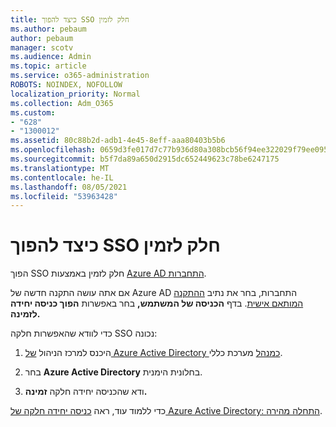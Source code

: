 ```yaml
---
title: כיצד להפוך SSO חלק לזמין
ms.author: pebaum
author: pebaum
manager: scotv
ms.audience: Admin
ms.topic: article
ms.service: o365-administration
ROBOTS: NOINDEX, NOFOLLOW
localization_priority: Normal
ms.collection: Adm_O365
ms.custom:
- "628"
- "1300012"
ms.assetid: 80c88b2d-adb1-4e45-8eff-aaa80403b5b6
ms.openlocfilehash: 0659d3fe017d7c77b936d80a308bcb56f94ee322029f79ee095ebeec0b8ea7c1
ms.sourcegitcommit: b5f7da89a650d2915dc652449623c78be6247175
ms.translationtype: MT
ms.contentlocale: he-IL
ms.lasthandoff: 08/05/2021
ms.locfileid: "53963428"
---
```

# <a name="how-to-enable-seamless-sso"></a>כיצד להפוך SSO חלק לזמין

הפוך SSO חלק לזמין באמצעות [Azure AD התחברות](https://docs.microsoft.com/azure/active-directory/connect/active-directory-aadconnect).
  
אם אתה עושה התקנה חדשה של Azure AD התחברות, בחר את נתיב [ההתקנה המותאם אישית](https://docs.microsoft.com/azure/active-directory/connect/active-directory-aadconnect-get-started-custom). בדף **הכניסה של המשתמש,** בחר באפשרות **הפוך כניסה יחידה לזמינה.**
  
כדי לוודא שהאפשרות חלקה SSO נכונה:
  
1. היכנס למרכז הניהול [של Azure Active Directory כמנהל](https://aad.portal.azure.com) מערכת כללי.

2. בחר **Azure Active Directory** בחלונית הימנית.

3. ודא שהכניסה יחידה חלקה **זמינה.**

כדי ללמוד עוד, ראה [כניסה יחידה חלקה של Azure Active Directory: התחלה מהירה](https://docs.microsoft.com/azure/active-directory/connect/active-directory-aadconnect-sso-quick-start).
  